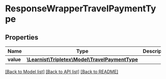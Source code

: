 # ResponseWrapperTravelPaymentType

## Properties
Name | Type | Description | Notes
------------ | ------------- | ------------- | -------------
**value** | [**\Learnist\Tripletex\Model\TravelPaymentType**](TravelPaymentType.md) |  | [optional] 

[[Back to Model list]](../../README.md#documentation-for-models) [[Back to API list]](../../README.md#documentation-for-api-endpoints) [[Back to README]](../../README.md)

